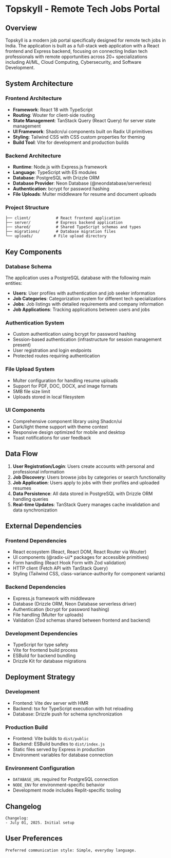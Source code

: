 # Topskyll - Remote Tech Jobs Portal

## Overview

Topskyll is a modern job portal specifically designed for remote tech jobs in India. The application is built as a full-stack web application with a React frontend and Express backend, focusing on connecting Indian tech professionals with remote opportunities across 20+ specializations including AI/ML, Cloud Computing, Cybersecurity, and Software Development.

## System Architecture

### Frontend Architecture
- **Framework**: React 18 with TypeScript
- **Routing**: Wouter for client-side routing
- **State Management**: TanStack Query (React Query) for server state management
- **UI Framework**: Shadcn/ui components built on Radix UI primitives
- **Styling**: Tailwind CSS with CSS custom properties for theming
- **Build Tool**: Vite for development and production builds

### Backend Architecture
- **Runtime**: Node.js with Express.js framework
- **Language**: TypeScript with ES modules
- **Database**: PostgreSQL with Drizzle ORM
- **Database Provider**: Neon Database (@neondatabase/serverless)
- **Authentication**: bcrypt for password hashing
- **File Uploads**: Multer middleware for resume and document uploads

### Project Structure
```
├── client/           # React frontend application
├── server/           # Express backend application
├── shared/           # Shared TypeScript schemas and types
├── migrations/       # Database migration files
└── uploads/         # File upload directory
```

## Key Components

### Database Schema
The application uses a PostgreSQL database with the following main entities:
- **Users**: User profiles with authentication and job seeker information
- **Job Categories**: Categorization system for different tech specializations
- **Jobs**: Job listings with detailed requirements and company information
- **Job Applications**: Tracking applications between users and jobs

### Authentication System
- Custom authentication using bcrypt for password hashing
- Session-based authentication (infrastructure for session management present)
- User registration and login endpoints
- Protected routes requiring authentication

### File Upload System
- Multer configuration for handling resume uploads
- Support for PDF, DOC, DOCX, and image formats
- 5MB file size limit
- Uploads stored in local filesystem

### UI Components
- Comprehensive component library using Shadcn/ui
- Dark/light theme support with theme context
- Responsive design optimized for mobile and desktop
- Toast notifications for user feedback

## Data Flow

1. **User Registration/Login**: Users create accounts with personal and professional information
2. **Job Discovery**: Users browse jobs by categories or search functionality
3. **Job Application**: Users apply to jobs with their profiles and uploaded resumes
4. **Data Persistence**: All data stored in PostgreSQL with Drizzle ORM handling queries
5. **Real-time Updates**: TanStack Query manages cache invalidation and data synchronization

## External Dependencies

### Frontend Dependencies
- React ecosystem (React, React DOM, React Router via Wouter)
- UI components (@radix-ui/* packages for accessible primitives)
- Form handling (React Hook Form with Zod validation)
- HTTP client (Fetch API with TanStack Query)
- Styling (Tailwind CSS, class-variance-authority for component variants)

### Backend Dependencies
- Express.js framework with middleware
- Database (Drizzle ORM, Neon Database serverless driver)
- Authentication (bcrypt for password hashing)
- File handling (Multer for uploads)
- Validation (Zod schemas shared between frontend and backend)

### Development Dependencies
- TypeScript for type safety
- Vite for frontend build process
- ESBuild for backend bundling
- Drizzle Kit for database migrations

## Deployment Strategy

### Development
- Frontend: Vite dev server with HMR
- Backend: tsx for TypeScript execution with hot reloading
- Database: Drizzle push for schema synchronization

### Production Build
- Frontend: Vite builds to `dist/public`
- Backend: ESBuild bundles to `dist/index.js`
- Static files served by Express in production
- Environment variables for database connection

### Environment Configuration
- `DATABASE_URL` required for PostgreSQL connection
- `NODE_ENV` for environment-specific behavior
- Development mode includes Replit-specific tooling

## Changelog
```
Changelog:
- July 01, 2025. Initial setup
```

## User Preferences
```
Preferred communication style: Simple, everyday language.
```